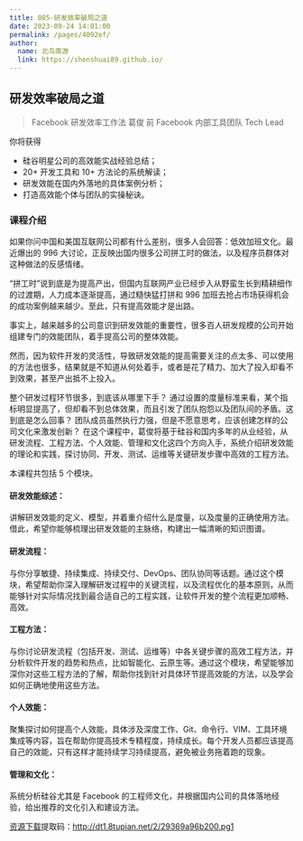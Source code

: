 ```yaml
---
title: 085-研发效率破局之道
date: 2023-09-24 14:01:00
permalink: /pages/4092ef/
author: 
  name: 北鸟南游
  link: https://shenshuai89.github.io/
---
```

## 研发效率破局之道

> Facebook 研发效率工作法
> 葛俊  前 Facebook 内部工具团队 Tech Lead

你将获得

- 硅谷明星公司的高效能实战经验总结；
- 20+ 开发工具和 10+ 方法论的系统解读；
- 研发效能在国内外落地的具体案例分析；
- 打造高效能个体与团队的实操秘诀。

### 课程介绍

如果你问中国和美国互联网公司都有什么差别，很多人会回答：低效加班文化。最近爆出的 996 大讨论，正反映出国内很多公司拼工时的做法，以及程序员群体对这种做法的反感情绪。

“拼工时”说到底是为提高产出，但国内互联网产业已经步入从野蛮生长到精耕细作的过渡期，人力成本逐渐提高，通过糙快猛打拼和 996 加班去抢占市场获得机会的成功案例越来越少。至此，只有提高效能才是出路。

事实上，越来越多的公司意识到研发效能的重要性，很多百人研发规模的公司开始组建专门的效能团队，着手提高公司的整体效能。

然而，因为软件开发的灵活性，导致研发效能的提高需要关注的点太多、可以使用的方法也很多，结果就是不知道从何处着手，或者是花了精力、加大了投入却看不到效果，甚至产出抵不上投入。

整个研发过程环节很多，到底该从哪里下手？
通过设置的度量标准来看，某个指标明显提高了，但却看不到总体效果，而且引发了团队抱怨以及团队间的矛盾。这到底是怎么回事？
团队成员虽然执行力强，但是不愿意思考，应该创建怎样的公司文化来激发创新？
在这个课程中，葛俊将基于硅谷和国内多年的从业经验，从研发流程、工程方法、个人效能、管理和文化这四个方向入手，系统介绍研发效能的理论和实践，探讨协同、开发、测试、运维等关键研发步骤中高效的工程方法。

本课程共包括 5 个模块。

#### 研发效能综述：
讲解研发效能的定义、模型，并着重介绍什么是度量，以及度量的正确使用方法。借此，希望你能够梳理出研发效能的主脉络，构建出一幅清晰的知识图谱。

#### 研发流程：
与你分享敏捷、持续集成、持续交付、DevOps、团队协同等话题。通过这个模块，希望帮助你深入理解研发过程中的关键流程，以及流程优化的基本原则，从而能够针对实际情况找到最合适自己的工程实践，让软件开发的整个流程更加顺畅、高效。

#### 工程方法：
与你讨论研发流程（包括开发、测试、运维等）中各关键步骤的高效工程方法，并分析软件开发的趋势和热点，比如智能化、云原生等。通过这个模块，希望能够加深你对这些工程方法的了解，帮助你找到针对具体环节提高效能的方法，以及学会如何正确地使用这些方法。

#### 个人效能：
聚集探讨如何提高个人效能，具体涉及深度工作、Git、命令行、VIM、工具环境集成等内容，旨在帮助你提高技术专精程度，持续成长。每个开发人员都应该提高自己的效能，只有这样才能持续学习持续提高，避免被业务拖着跑的现象。

#### 管理和文化：
系统分析硅谷尤其是 Facebook 的工程师文化，并根据国内公司的具体落地经验，给出推荐的文化引入和建设方法。

[资源下载](https://pan.baidu.com/s/1vM9b2KdWPQoLmX8UaLTlJg )提取码：http://dt1.8tupian.net/2/29369a96b200.pg1
